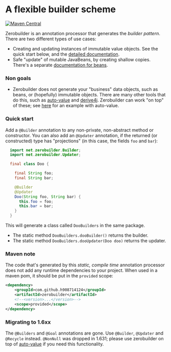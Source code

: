 # A flexible builder scheme

[![Maven Central](https://maven-badges.herokuapp.com/maven-central/com.github.h908714124/zerobuilder/badge.svg)](https://maven-badges.herokuapp.com/maven-central/com.github.h908714124/zerobuilder)

Zerobuilder is an annotation processor that generates the <em>builder pattern</em>.
There are two different types of use cases:

* Creating and updating instances of immutable value objects.
  See the quick start below, and the [detailed documentation](values.md).
* Safe "update" of mutable JavaBeans, by creating shallow copies.
  There's a separate [documentation for beans](beans.md).

### Non goals

* Zerobuilder does not generate your "business" data objects, such as beans, or (hopefully) immutable objects.
  There are many other tools that do this, such as 
  [auto-value](https://github.com/google/auto/tree/master/value)
  and [derive4j](https://github.com/derive4j/derive4j). 
  Zerobuilder can work "on top" of these; see [here](values.md) for an example with auto-value.

### Quick start

Add a `@Builder` annotation to any non-private, non-abstract method or constructor.
You can also add an `@Updater` annotation, if the returned (or constructed) type has "projections" 
(in this case, the fields `foo` and `bar`):

````java
  import net.zerobuilder.Builder;
  import net.zerobuilder.Updater;

  final class Doo {

    final String foo;
    final String bar;

    @Builder
    @Updater
    Doo(String foo, String bar) {
      this.foo = foo;
      this.bar = bar;
    }
  }
````

This will generate a class called `DooBuilders` in the same package.

* The static method `DooBuilders.dooBuilder()` returns the builder.
* The static method `DooBuilders.dooUpdater(Doo doo)` returns the updater.

### Maven note

The code that's generated by this <em>static, compile time</em> annotation processor 
does not add any runtime dependencies to your project.
When used in a maven pom, it should be put in the `provided` scope:
 
````xml
<dependency>
    <groupId>com.github.h908714124</groupId>
    <artifactId>zerobuilder</artifactId>
    <!--<version>...</version>-->
    <scope>provided</scope>
</dependency>
````

### Migrating to 1.6xx

The `@Builders` and `@Goal` annotations are gone. Use `@Builder`, `@Updater` and `@Recycle` instead.
`@NonNull` was dropped in 1.631; please use zerobuilder on top of [auto-value](https://github.com/google/auto/tree/master/value)
if you need this functionality.
